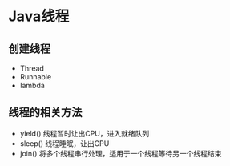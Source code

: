 # Java线程
## 创建线程
- Thread
- Runnable
- lambda
## 线程的相关方法
- yield() 线程暂时让出CPU，进入就绪队列
- sleep() 线程睡眠，让出CPU
- join()  将多个线程串行处理，适用于一个线程等待另一个线程结束
